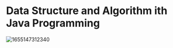 # Data Structure and Algorithm ith Java Programming

![1655147312340](https://user-images.githubusercontent.com/32373370/175800883-e3bb764d-a612-4ac4-aba6-71bd08b564a4.jpg)
